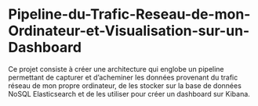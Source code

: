 # Pipeline-du-Trafic-Reseau-de-mon-Ordinateur-et-Visualisation-sur-un-Dashboard

Ce projet consiste à créer une architecture qui englobe un pipeline permettant de capturer et 
d’acheminer les données provenant du trafic réseau de mon propre ordinateur, de les stocker sur la base de données NoSQL Elasticsearch et de les utiliser pour créer un dashboard sur Kibana.
